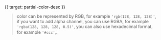{{ target: partial-color-desc }}

> color can be represented by RGB, for example `'rgb(128, 128, 128)'`, if you want to add alpha channel, you can use RGBA, for example `'rgba(128, 128, 128, 0.5)'`, you can also use hexadecimal format, for example `'#ccc'`。
